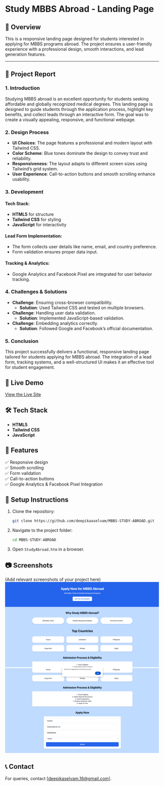 # Study MBBS Abroad - Landing Page

## 📌 Overview

This is a responsive landing page designed for students interested in applying for MBBS programs abroad. The project ensures a user-friendly experience with a professional design, smooth interactions, and lead generation features.

---
## 📜 Project Report

### 1. Introduction
Studying MBBS abroad is an excellent opportunity for students seeking affordable and globally recognized medical degrees. This landing page is designed to guide students through the application process, highlight key benefits, and collect leads through an interactive form. The goal was to create a visually appealing, responsive, and functional webpage.

### 2. Design Process
- **UI Choices**: The page features a professional and modern layout with Tailwind CSS.
- **Color Scheme**: Blue tones dominate the design to convey trust and reliability.
- **Responsiveness**: The layout adapts to different screen sizes using Tailwind’s grid system.
- **User Experience**: Call-to-action buttons and smooth scrolling enhance usability.

### 3. Development
#### Tech Stack:
- **HTML5** for structure
- **Tailwind CSS** for styling
- **JavaScript** for interactivity

#### Lead Form Implementation:
- The form collects user details like name, email, and country preference.
- Form validation ensures proper data input.

#### Tracking & Analytics:
- Google Analytics and Facebook Pixel are integrated for user behavior tracking.

### 4. Challenges & Solutions
- **Challenge**: Ensuring cross-browser compatibility.
  - **Solution**: Used Tailwind CSS and tested on multiple browsers.
- **Challenge**: Handling user data validation.
  - **Solution**: Implemented JavaScript-based validation.
- **Challenge**: Embedding analytics correctly.
  - **Solution**: Followed Google and Facebook’s official documentation.

### 5. Conclusion
This project successfully delivers a functional, responsive landing page tailored for students applying for MBBS abroad. The integration of a lead form, tracking systems, and a well-structured UI makes it an effective tool for student engagement.
## 🚀 Live Demo

[View the Live Site](https://your-actual-netlify-or-vercel-link.com)


## 🛠 Tech Stack

- **HTML5**
- **Tailwind CSS**
- **JavaScript**

## 📌 Features

✅ Responsive design  
✅ Smooth scrolling  
✅ Form validation  
✅ Call-to-action buttons  
✅ Google Analytics & Facebook Pixel Integration  

## 🚀 Setup Instructions

1. Clone the repository:
   ```sh
   git clone https://github.com/deepikaaselvam/MBBS-STUDY-ABROAD.git
   ```
2. Navigate to the project folder:
   ```sh
   cd MBBS-STUDY-ABROAD
   ```
3. Open `StudyAbroad.htm` in a browser.

## 📷 Screenshots
(Add relevant screenshots of your project here)
![Homepage](Landing.png)
![Submission](https://github.com/deepikaaselvam/MBBS-STUDY-ABROAD/blob/main/SubmissionPage.png)




## 📞 Contact
For queries, contact [deepikaselvam.16@gmail.com].



